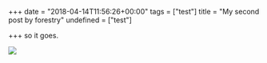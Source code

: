 +++
date = "2018-04-14T11:56:26+00:00"
tags = ["test"]
title = "My second post by forestry"
undefined = ["test"]

+++
so it goes.

![](/uploads/2018/04/14/1424296626744.jpg)